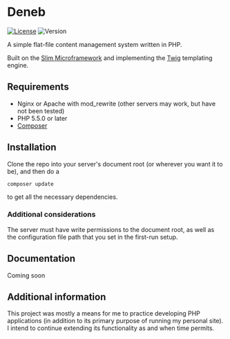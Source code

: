 # Deneb

[![License](https://img.shields.io/badge/License-Apache%202.0-blue.svg)](https://opensource.org/licenses/Apache-2.0)
![Version](https://img.shields.io/badge/release-v0.1.0-blue.svg)

A simple flat-file content management system written in PHP.

Built on the [Slim Microframework](http://www.slimframework.com) and implementing the [Twig](http://twig.sensiolabs.org) templating engine.

## Requirements

* Nginx or Apache with mod_rewrite (other servers may work, but have not been tested)
* PHP 5.5.0 or later
* [Composer](https://getcomposer.org/)

## Installation
Clone the repo into your server's document root (or wherever you want it to be), and then do a

`composer update`

to get all the necessary dependencies.

### Additional considerations
The server must have write permissions to the document root, as well as the configuration file path that you set in the first-run setup.

## Documentation
Coming soon

## Additional information
This project was mostly a means for me to practice developing PHP applications (in addition to its primary purpose of running my personal site). I intend to continue extending its functionality as and when time permits.
